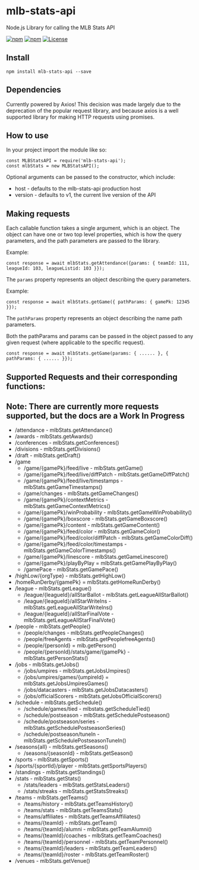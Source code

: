 # mlb-stats-api

Node.js Library for calling the MLB Stats API

[![npm](https://img.shields.io/npm/dt/mlb-stats-api.svg)](https://www.npmjs.com/package/mlb-stats-api)
[![npm](https://img.shields.io/npm/v/mlb-stats-api.svg)](https://www.npmjs.com/package/mlb-stats-api)
[![License](https://img.shields.io/github/license/asbeane/mlb-stats-api.svg)](https://www.npmjs.com/package/mlb-stats-api)

## Install

``` npm install mlb-stats-api --save ```

## Dependencies

Currently powered by Axios! This decision was made largely due to the deprecation of the popular request library, and because axios is a well supported library for making HTTP requests using promises.

## How to use

In your project import the module like so: 
```
const MLBStatsAPI = require('mlb-stats-api');
const mlbStats = new MLBStatsAPI();
```

Optional arguments can be passed to the constructor, which include:
* host - defaults to the mlb-stats-api production host
* version - defaults to v1, the current live version of the API

## Making requests

Each callable function takes a single argument, which is an object.
The object can have one or two top level properties, which is how the query parameters, and the path parameters
are passed to the library.

Example:

```
const response = await mlbStats.getAttendance({params: { teamId: 111, leagueId: 103, leagueListid: 103 }});
```

The ```params``` property represents an object describing the query parameters.

Example:

```
const response = await mlbStats.getGame({ pathParams: { gamePk: 12345 }});
```

The ```pathParams``` property represents an object describing the name path parameters.

Both the pathParams and params can be passed in the object passed to any given request (where applicable to the specific request).

```
const response = await mlbStats.getGame(params: { ...... }, { pathParams: { ...... }});
```

## Supported Requests and their corresponding functions:
## Note: There are currently more requests supported, but the docs are a Work In Progress

 * /attendance - mlbStats.getAttendance()
 * /awards - mlbStats.getAwards()
 * /conferences - mlbStats.getConferences()
 * /divisions - mlbStats.getDivisions()
 * /draft - mlbStats.getDraft()
 * /game 
     * /game/{gamePk}/feed/live - mlbStats.getGame()
     * /game/{gamePk}/feed/live/diffPatch -  mlbStats.getGameDiffPatch()
     * /game/{gamePk}/feed/live/timestamps - mlbStats.getGameTimestamps()
     * /game/changes - mlbStats.getGameChanges()
     * /game/{gamePk}/contextMetrics - mlbStats.getGameContextMetrics()
     * /game/{gamePk}/winProbability - mlbStats.getGameWinProbability()
     * /game/{gamePk}/boxscore - mlbStats.getGameBoxscore()
     * /game/{gamePk}/content - mlbStats.getGameContent()
     * /game/{gamePk}/feed/color - mlbStats.getGameColor()
     * /game/{gamePk}/feed/color/diffPatch - mlbStats.getGameColorDiff()
     * /game/{gamePk}/feed/color/timestamps - mlbStats.getGameColorTimestamps()
     * /game/{gamePk}/linescore - mlbStats.getGameLinescore()
     * /game/{gamePk}/playByPlay = mlbStats.getGamePlayByPlay()
     * /gamePace - mlbStats.getGamePace()
 * /highLow/{orgType} - mlbStats.getHighLow()
 * /homeRunDerby/{gamePk} = mlbStats.getHomeRunDerby()
 * /league - mlbStats.getLeague()
    * /league/{leagueId}/allStarBallot - mlbStats.getLeagueAllStarBallot()
    * /league/{leagueId}/allStarWriteIns - mlbStats.getLeagueAllStarWriteIns()
    * /league/{leagueId}/allStarFinalVote - mlbStats.getLeagueAllStarFinalVote()
 * /people - mlbStats.getPeople()
    * /people/changes - mlbStats.getPeopleChanges()
    * /people/freeAgents - mlbStats.getPeoplefreeAgents()
    * /people/{personId} = mlb.getPerson()
    * /people/{personId}/stats/game/{gamePk} - mlbStats.getPersonStats()
 * /jobs - mlbStats.getJobs()
    * /jobs/umpires - mlbStats.getJobsUmpires()
    * /jobs/umpires/games/{umpireId} = mlbStats.getJobsUmpiresGames()
    * /jobs/datacasters - mlbStats.getJobsDatacasters()
    * /jobs/officialScorers - mlbStats.getJobsOfficialScorers()
 * /schedule - mlbStats.getSchedule() 
    * /schedule/games/tied - mlbstats.getScheduleTied() 
    * /schedule/postseason - mlbStats.getSchedulePostseason()
    * /schedule/postseason/series - mlbStats.getSchedulePostseasonSeries()
    * /schedule/postseason/tuneIn - mlbStats.getSchedulePostseasonTuneIn()
 * /seasons{all} - mlbStats.getSeasons()
    * /seasons/{seasonId} - mlbStats.getSeason()
 * /sports - mlbStats.getSports()
 * /sports/{sportId}/player - mlbStats.getSportsPlayers()
 * /standings - mlbStats.getStandings()
 * /stats - mlbStats.getStats()
    * /stats/leaders - mlbStats.getStatsLeaders()
    * /stats/streaks - mlbStats.getStatsStreaks()
 * /teams - mlbStats.getTeams()
    * /teams/history - mlbStats.getTeamsHistory()
    * /teams/stats - mlbStats.getTeamsStats()
    * /teams/affiliates - mlbStats.getTeamsAffiliates()
    * /teams/{teamId} - mlbStats.getTeam()
    * /teams/{teamId}/alumni - mlbStats.getTeamAlumni()
    * /teams/{teamId}/coaches - mlbStats.getTeamCoaches()
    * /teams/{teamId}/personnel - mlbStats.getTeamPersonnel()
    * /teams/{teamId}/leaders - mlbStats.getTeamLeaders()
    * /teams/{teamId}/roster - mlbStats.getTeamRoster()
 * /venues - mlbStats.getVenue()

